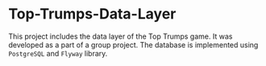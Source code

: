 # Top-Trumps-Data-Layer
This project includes the data layer of the Top Trumps game. It was developed as a part of a group project. The database is implemented using `PostgreSQL` and `Flyway` library. 
